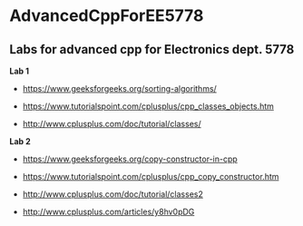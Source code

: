 # AdvancedCppForEE5778
## Labs for advanced cpp for Electronics dept. 5778

**Lab 1**

   - https://www.geeksforgeeks.org/sorting-algorithms/

   - https://www.tutorialspoint.com/cplusplus/cpp_classes_objects.htm

   - http://www.cplusplus.com/doc/tutorial/classes/

**Lab 2**

   - https://www.geeksforgeeks.org/copy-constructor-in-cpp

   - https://www.tutorialspoint.com/cplusplus/cpp_copy_constructor.htm

   - http://www.cplusplus.com/doc/tutorial/classes2

   - http://www.cplusplus.com/articles/y8hv0pDG

